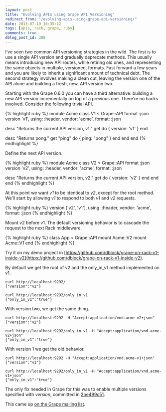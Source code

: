 ```yaml
---
layout: post
title: "Evolving APIs using Grape API Versioning"
redirect_from: "/evolving-apis-using-grape-api-versioning/"
date: 2013-07-19 16:35:12
tags: [apis, rack, grape, ruby]
comments: true
dblog_post_id: 388
---
```

I’ve seen two common API versioning strategies in the wild. The first is to use a single API version and gradually deprecate methods. This usually means introducing new API routes, while retiring old ones, and representing the same objects in multiple, versioned, formats. Fast forward a few years and you are likely to inherit a significant amount of technical debt. The second strategy involves making a clean cut, leaving the version one of the API alone and building a fresh, new, API version two.

Starting with the Grape 0.6.0 you can have a third alternative: building a new API version incrementally on top of a previous one. There’re no hacks involved. Consider the following trivial API.

{% highlight ruby %}
module Acme
 class V1 < Grape::API
   format :json
   version 'v1', using: :header, vendor: 'acme', format: :json

   desc "Returns the current API version, v1."
   get do
     { version: 'v1' }
   end

   desc "Returns pong."
   get "ping" do
     { ping: "pong" }
   end
 end
end
{% endhighlight %}

Define the next API version.

{% highlight ruby %}
module Acme
 class V2 < Grape::API
   format :json
   version 'v2', using: :header, vendor: 'acme', format: :json

   desc "Returns the current API version, v2."
   get do
     { version: 'v2' }
   end
 end
end
{% endhighlight %}

At this point we want _v1_ to be identical to _v2_, except for the root method. We’ll start by allowing _v1_ to respond to both _v1_ and _v2_ requests.

{% highlight ruby %}
version ['v2', 'v1'], using: :header, vendor: 'acme', format: :json
{% endhighlight %}

Mount v2 before v1. The default versioning behavior is to cascade the request to the next Rack middleware.

{% highlight ruby %}
class App < Grape::API
  mount Acme::V2
  mount Acme::V1
end
{% endhighlight %}

Try it on my demo project in [https://github.com/dblock/grape-on-rack-v1-inside-v2](https://github.com/dblock/grape-on-rack-v1-inside-v2).

By default we get the root of v2 and the only_in_v1 method implemented on v1.

```
curl http://localhost:9292/
{"version":"v2"}

curl http://localhost:9292/only_in_v1
{"only_in_v1":"true"}
```

With version two, we get the same thing.

```
curl http://localhost:9292 -H "Accept:application/vnd.acme-v2+json"
{"version":"v2"}

curl http://localhost:9292/only_in_v1 -H "Accept:application/vnd.acme-v2+json"
{"only_in_v1":"true"}
```

With version 1 we get the old behavior.

```
curl http://localhost:9292 -H "Accept:application/vnd.acme-v1+json"
{"version":"v1"}

curl http://localhost:9292/only_in_v1 -H "Accept:application/vnd.acme-v1+json"
{"only_in_v1":"true"}
```

The only fix needed in Grape for this was to enable multiple versions specified with _version_, committed in [2be499c51](https://github.com/ruby-grape/grape/commit/2be499c51542e536e9e0bf7fd4e7587dd069e289).

This came up [on the Grape mailing list](https://groups.google.com/forum/?fromgroups#!topic/ruby-grape/yTQZtQmfxrs).
